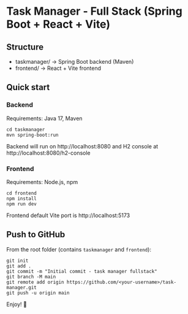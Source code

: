 # Task Manager - Full Stack (Spring Boot + React + Vite)

## Structure
- taskmanager/    -> Spring Boot backend (Maven)
- frontend/       -> React + Vite frontend

## Quick start

### Backend
Requirements: Java 17, Maven
```
cd taskmanager
mvn spring-boot:run
```
Backend will run on http://localhost:8080 and H2 console at http://localhost:8080/h2-console

### Frontend
Requirements: Node.js, npm
```
cd frontend
npm install
npm run dev
```
Frontend default Vite port is http://localhost:5173

## Push to GitHub
From the root folder (contains `taskmanager` and `frontend`):
```
git init
git add .
git commit -m "Initial commit - task manager fullstack"
git branch -M main
git remote add origin https://github.com/<your-username>/task-manager.git
git push -u origin main
```

Enjoy! 🎉
